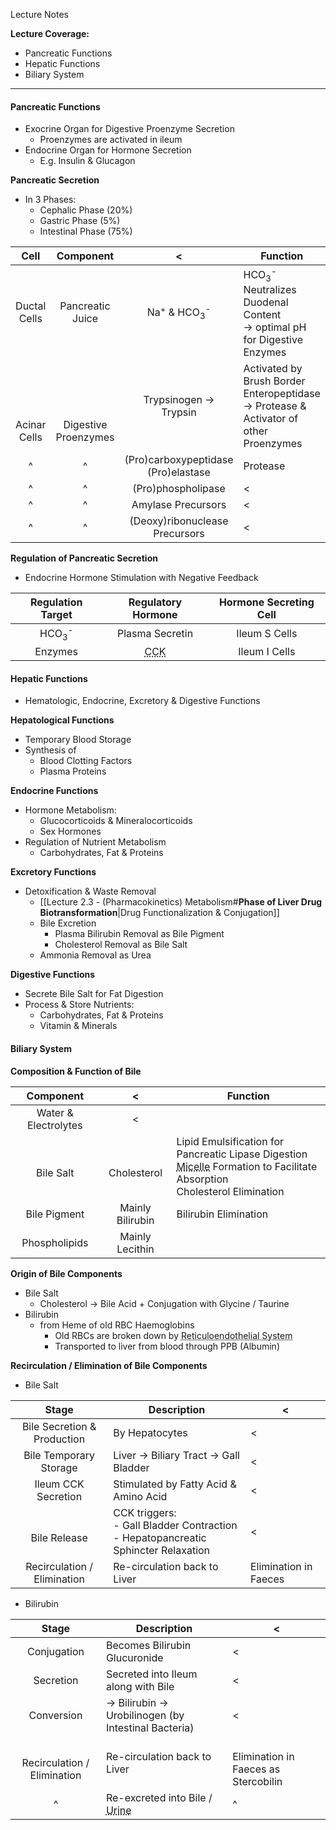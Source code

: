 Lecture Notes

**Lecture Coverage:**
- Pancreatic Functions
- Hepatic Functions
- Biliary System

---
#### **Pancreatic Functions**
- Exocrine Organ for Digestive Proenzyme Secretion
	- Proenzymes are activated in ileum
- Endocrine Organ for Hormone Secretion
	- E.g. Insulin & Glucagon

**Pancreatic Secretion**
- In 3 Phases:
	- Cephalic Phase (20%)
	- Gastric Phase (5%)
	- Intestinal Phase (75%)

|             Cell             |              Component               |                      <                       | Function                                                                                       |
| :--------------------------: | :----------------------------------: | :------------------------------------------: | ---------------------------------------------------------------------------------------------- |
|         Ductal Cells         |           Pancreatic Juice           | Na<sup>+</sup> & HCO<sub>3</sub><sup>-</sup> | HCO<sub>3</sub><sup>-</sup> Neutralizes Duodenal Content<br>→ optimal pH for Digestive Enzymes |
| <br><br><br><br>Acinar Cells | <br><br><br><br>Digestive Proenzymes |            Trypsinogen → Trypsin             | Activated by Brush Border Enteropeptidase<br>→ Protease & Activator of other Proenzymes        |
|              ^               |                  ^                   |    (Pro)carboxypeptidase<br>(Pro)elastase    | Protease                                                                                       |
|              ^               |                  ^                   |              (Pro)phospholipase              | <                                                                                              |
|              ^               |                  ^                   |              Amylase Precursors              | <                                                                                              |
|              ^               |                  ^                   |        (Deoxy)ribonuclease Precursors        | <                                                                                              |

**Regulation of Pancreatic Secretion**
- Endocrine Hormone Stimulation with Negative Feedback

|      Regulation Target      |            Regulatory Hormone            | Hormone Secreting Cell |
| :-------------------------: | :--------------------------------------: | :--------------------: |
| HCO<sub>3</sub><sup>-</sup> |             Plasma Secretin              |     Ileum S Cells      |
|           Enzymes           | <abbr Title="Cholecystokinin">CCK</abbr> |     Ileum I Cells      |



#### **Hepatic Functions**
- Hematologic, Endocrine, Excretory & Digestive Functions

**Hepatological Functions**
- Temporary Blood Storage
- Synthesis of
	- Blood Clotting Factors
	- Plasma Proteins

**Endocrine Functions**
- Hormone Metabolism:
	- Glucocorticoids & Mineralocorticoids
	- Sex Hormones
- Regulation of Nutrient Metabolism
	- Carbohydrates, Fat & Proteins

**Excretory Functions**
- Detoxification & Waste Removal
	- [[Lecture 2.3 - (Pharmacokinetics) Metabolism#**Phase of Liver Drug Biotransformation**|Drug Functionalization & Conjugation]]
	- Bile Excretion
		- Plasma Bilirubin Removal as Bile Pigment
		- Cholesterol Removal as Bile Salt
	- Ammonia Removal as Urea

**Digestive Functions**
- Secrete Bile Salt for Fat Digestion
- Process & Store Nutrients:
	- Carbohydrates, Fat & Proteins
	- Vitamin & Minerals


#### **Biliary System**
**Composition & Function of Bile**

|      Component       |        <         | Function                                                                                                                                                                                 |
| :------------------: | :--------------: | ---------------------------------------------------------------------------------------------------------------------------------------------------------------------------------------- |
| Water & Electrolytes |        <         |                                                                                                                                                                                          |
|    <br>Bile Salt     | <br>Cholesterol  | Lipid Emulsification for Pancreatic Lipase Digestion<br><abbr Title="Fat Droplets surrounded by Bile Salts">Micelle</abbr> Formation to Facilitate Absorption<br>Cholesterol Elimination |
|     Bile Pigment     | Mainly Bilirubin | Bilirubin Elimination                                                                                                                                                                    |
|    Phospholipids     | Mainly Lecithin  |                                                                                                                                                                                          |

**Origin of Bile Components**
- Bile Salt
	- Cholesterol → Bile Acid + Conjugation with Glycine / Taurine
- Bilirubin
	- from Heme of old RBC Haemoglobins
		- Old RBCs are broken down by <abbr Title="Part of Immune System that clears abnormal & old cells">Reticuloendothelial System</abbr>
		- Transported to liver from blood through PPB (Albumin)

**Recirculation / Elimination of Bile Components**
- Bile Salt

|            Stage            | Description                                                                            | <                     |
| :-------------------------: | -------------------------------------------------------------------------------------- | --------------------- |
| Bile Secretion & Production | By Hepatocytes                                                                         | <                     |
|   Bile Temporary Storage    | Liver → Biliary Tract → Gall Bladder                                                   | <                     |
|     Ileum CCK Secretion     | Stimulated by Fatty Acid & Amino Acid                                                  | <                     |
|      <br>Bile Release       | CCK triggers:<br>- Gall Bladder Contraction<br>- Hepatopancreatic Sphincter Relaxation | <                     |
| Recirculation / Elimination | Re-circulation back to Liver                                                           | Elimination in Faeces |

- Bilirubin

|              Stage              | Description                                                    | <                                        |
| :-----------------------------: | -------------------------------------------------------------- | ---------------------------------------- |
|           Conjugation           | Becomes Bilirubin Glucuronide                                  | <                                        |
|            Secretion            | Secreted into Ileum along with Bile                            | <                                        |
|           Conversion            | → Bilirubin → Urobilinogen (by Intestinal Bacteria)            | <                                        |
| <br>Recirculation / Elimination | Re-circulation back to Liver                                   | <br>Elimination in Faeces as Stercobilin |
|                ^                | Re-excreted into Bile / <abbr Title="As Urobilin">Urine</abbr> | ^                                        |
